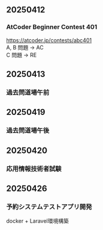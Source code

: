 ## 20250412
### AtCoder Beginner Contest 401
https://atcoder.jp/contests/abc401  
A, B 問題 -> AC  
C 問題 -> RE  

## 20250413
### 過去問道場午前

## 20250419
### 過去問道場午後

## 20250420
### 応用情報技術者試験

## 20250426
### 予約システムテストアプリ開発
docker + Laravel環境構築  
